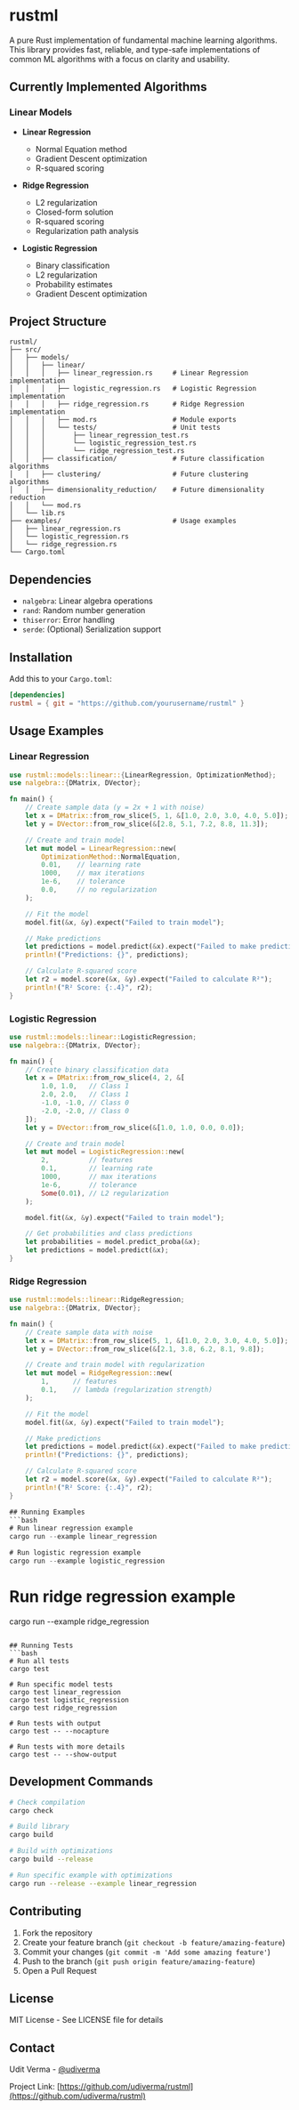 # rustml

A pure Rust implementation of fundamental machine learning algorithms. This library provides fast, reliable, and type-safe implementations of common ML algorithms with a focus on clarity and usability.

## Currently Implemented Algorithms

### Linear Models
- **Linear Regression**
  - Normal Equation method
  - Gradient Descent optimization
  - R-squared scoring

- **Ridge Regression**
  - L2 regularization
  - Closed-form solution
  - R-squared scoring
  - Regularization path analysis

- **Logistic Regression**
  - Binary classification
  - L2 regularization
  - Probability estimates
  - Gradient Descent optimization

## Project Structure
```
rustml/
├── src/
│   ├── models/
│   │   ├── linear/
│   │   │   ├── linear_regression.rs     # Linear Regression implementation
│   │   │   ├── logistic_regression.rs   # Logistic Regression implementation
│   │   │   ├── ridge_regression.rs      # Ridge Regression implementation
│   │   │   ├── mod.rs                   # Module exports
│   │   │   └── tests/                   # Unit tests
│   │   │       ├── linear_regression_test.rs
│   │   │       └── logistic_regression_test.rs
│   │   │       └── ridge_regression_test.rs
│   │   ├── classification/              # Future classification algorithms
│   │   ├── clustering/                  # Future clustering algorithms
│   │   ├── dimensionality_reduction/    # Future dimensionality reduction
│   │   └── mod.rs
│   └── lib.rs
├── examples/                            # Usage examples
│   ├── linear_regression.rs
│   └── logistic_regression.rs
│   └── ridge_regression.rs
└── Cargo.toml
```

## Dependencies
- `nalgebra`: Linear algebra operations
- `rand`: Random number generation
- `thiserror`: Error handling
- `serde`: (Optional) Serialization support

## Installation

Add this to your `Cargo.toml`:
```toml
[dependencies]
rustml = { git = "https://github.com/yourusername/rustml" }
```

## Usage Examples

### Linear Regression
```rust
use rustml::models::linear::{LinearRegression, OptimizationMethod};
use nalgebra::{DMatrix, DVector};

fn main() {
    // Create sample data (y = 2x + 1 with noise)
    let x = DMatrix::from_row_slice(5, 1, &[1.0, 2.0, 3.0, 4.0, 5.0]);
    let y = DVector::from_row_slice(&[2.8, 5.1, 7.2, 8.8, 11.3]);

    // Create and train model
    let mut model = LinearRegression::new(
        OptimizationMethod::NormalEquation,
        0.01,    // learning rate
        1000,    // max iterations
        1e-6,    // tolerance
        0.0,     // no regularization
    );

    // Fit the model
    model.fit(&x, &y).expect("Failed to train model");

    // Make predictions
    let predictions = model.predict(&x).expect("Failed to make predictions");
    println!("Predictions: {}", predictions);

    // Calculate R-squared score
    let r2 = model.score(&x, &y).expect("Failed to calculate R²");
    println!("R² Score: {:.4}", r2);
}
```

### Logistic Regression
```rust
use rustml::models::linear::LogisticRegression;
use nalgebra::{DMatrix, DVector};

fn main() {
    // Create binary classification data
    let x = DMatrix::from_row_slice(4, 2, &[
        1.0, 1.0,   // Class 1
        2.0, 2.0,   // Class 1
        -1.0, -1.0, // Class 0
        -2.0, -2.0, // Class 0
    ]);
    let y = DVector::from_row_slice(&[1.0, 1.0, 0.0, 0.0]);

    // Create and train model
    let mut model = LogisticRegression::new(
        2,          // features
        0.1,        // learning rate
        1000,       // max iterations
        1e-6,       // tolerance
        Some(0.01), // L2 regularization
    );

    model.fit(&x, &y).expect("Failed to train model");

    // Get probabilities and class predictions
    let probabilities = model.predict_proba(&x);
    let predictions = model.predict(&x);
}
```

### Ridge Regression
```rust
use rustml::models::linear::RidgeRegression;
use nalgebra::{DMatrix, DVector};

fn main() {
    // Create sample data with noise
    let x = DMatrix::from_row_slice(5, 1, &[1.0, 2.0, 3.0, 4.0, 5.0]);
    let y = DVector::from_row_slice(&[2.1, 3.8, 6.2, 8.1, 9.8]);

    // Create and train model with regularization
    let mut model = RidgeRegression::new(
        1,      // features
        0.1,    // lambda (regularization strength)
    );

    // Fit the model
    model.fit(&x, &y).expect("Failed to train model");

    // Make predictions
    let predictions = model.predict(&x).expect("Failed to make predictions");
    println!("Predictions: {}", predictions);

    // Calculate R-squared score
    let r2 = model.score(&x, &y).expect("Failed to calculate R²");
    println!("R² Score: {:.4}", r2);
}

## Running Examples
```bash
# Run linear regression example
cargo run --example linear_regression

# Run logistic regression example
cargo run --example logistic_regression
```
# Run ridge regression example
cargo run --example ridge_regression
```

## Running Tests
```bash
# Run all tests
cargo test

# Run specific model tests
cargo test linear_regression
cargo test logistic_regression
cargo test ridge_regression

# Run tests with output
cargo test -- --nocapture

# Run tests with more details
cargo test -- --show-output
```

## Development Commands
```bash
# Check compilation
cargo check

# Build library
cargo build

# Build with optimizations
cargo build --release

# Run specific example with optimizations
cargo run --release --example linear_regression
```

## Contributing

1. Fork the repository
2. Create your feature branch (`git checkout -b feature/amazing-feature`)
3. Commit your changes (`git commit -m 'Add some amazing feature'`)
4. Push to the branch (`git push origin feature/amazing-feature`)
5. Open a Pull Request

## License
MIT License - See LICENSE file for details

## Contact
Udit Verma - [@udiverma](https://www.linkedin.com/in/udiverma)

Project Link: [https://github.com/udiverma/rustml](https://github.com/udiverma/rustml)